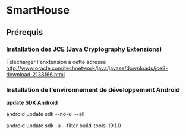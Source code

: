 # SmartHouse

## Prérequis

### Installation des JCE (Java Cryptography Extensions)

Télécharger l'enxtension à cette adresse http://www.oracle.com/technetwork/java/javase/downloads/jce8-download-2133166.html


### Installation de l'environnement de développement Android

**update SDK Android**

android update sdk --no-ui --all

android update sdk -u --filter build-tools-19.1.0